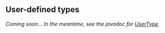 ## User-defined types

*Coming soon... In the meantime, see the javadoc for [UserType].*

[UserType]: http://docs.datastax.com/en/drivers/java/3.6/com/datastax/driver/core/UserType.html